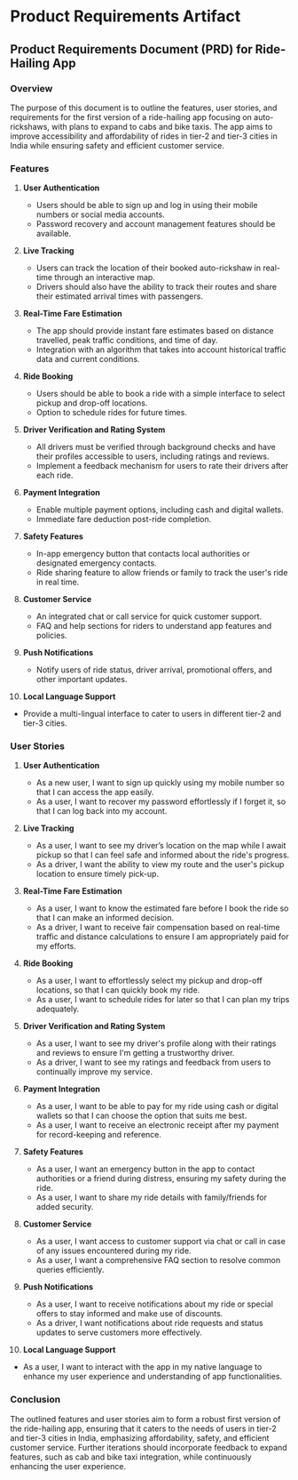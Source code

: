 # Product Requirements Artifact

## Product Requirements Document (PRD) for Ride-Hailing App

### Overview
The purpose of this document is to outline the features, user stories, and requirements for the first version of a ride-hailing app focusing on auto-rickshaws, with plans to expand to cabs and bike taxis. The app aims to improve accessibility and affordability of rides in tier-2 and tier-3 cities in India while ensuring safety and efficient customer service.

### Features

1. **User Authentication**
   - Users should be able to sign up and log in using their mobile numbers or social media accounts.
   - Password recovery and account management features should be available.

2. **Live Tracking**
   - Users can track the location of their booked auto-rickshaw in real-time through an interactive map.
   - Drivers should also have the ability to track their routes and share their estimated arrival times with passengers.

3. **Real-Time Fare Estimation**
   - The app should provide instant fare estimates based on distance travelled, peak traffic conditions, and time of day.
   - Integration with an algorithm that takes into account historical traffic data and current conditions.

4. **Ride Booking**
   - Users should be able to book a ride with a simple interface to select pickup and drop-off locations.
   - Option to schedule rides for future times.

5. **Driver Verification and Rating System**
   - All drivers must be verified through background checks and have their profiles accessible to users, including ratings and reviews.
   - Implement a feedback mechanism for users to rate their drivers after each ride. 

6. **Payment Integration**
   - Enable multiple payment options, including cash and digital wallets.
   - Immediate fare deduction post-ride completion.

7. **Safety Features**
   - In-app emergency button that contacts local authorities or designated emergency contacts.
   - Ride sharing feature to allow friends or family to track the user's ride in real time.

8. **Customer Service**
   - An integrated chat or call service for quick customer support.
   - FAQ and help sections for riders to understand app features and policies.

9. **Push Notifications**
   - Notify users of ride status, driver arrival, promotional offers, and other important updates.

10. **Local Language Support**
   - Provide a multi-lingual interface to cater to users in different tier-2 and tier-3 cities.

### User Stories

1. **User Authentication**
   - As a new user, I want to sign up quickly using my mobile number so that I can access the app easily.
   - As a user, I want to recover my password effortlessly if I forget it, so that I can log back into my account.

2. **Live Tracking**
   - As a user, I want to see my driver’s location on the map while I await pickup so that I can feel safe and informed about the ride's progress.
   - As a driver, I want the ability to view my route and the user's pickup location to ensure timely pick-up.

3. **Real-Time Fare Estimation**
   - As a user, I want to know the estimated fare before I book the ride so that I can make an informed decision.
   - As a driver, I want to receive fair compensation based on real-time traffic and distance calculations to ensure I am appropriately paid for my efforts.

4. **Ride Booking**
   - As a user, I want to effortlessly select my pickup and drop-off locations, so that I can quickly book my ride.
   - As a user, I want to schedule rides for later so that I can plan my trips adequately.

5. **Driver Verification and Rating System**
   - As a user, I want to see my driver's profile along with their ratings and reviews to ensure I'm getting a trustworthy driver.
   - As a driver, I want to see my ratings and feedback from users to continually improve my service.

6. **Payment Integration**
   - As a user, I want to be able to pay for my ride using cash or digital wallets so that I can choose the option that suits me best.
   - As a user, I want to receive an electronic receipt after my payment for record-keeping and reference.

7. **Safety Features**
   - As a user, I want an emergency button in the app to contact authorities or a friend during distress, ensuring my safety during the ride.
   - As a user, I want to share my ride details with family/friends for added security.

8. **Customer Service**
   - As a user, I want access to customer support via chat or call in case of any issues encountered during my ride.
   - As a user, I want a comprehensive FAQ section to resolve common queries efficiently.

9. **Push Notifications**
   - As a user, I want to receive notifications about my ride or special offers to stay informed and make use of discounts.
   - As a driver, I want notifications about ride requests and status updates to serve customers more effectively.

10. **Local Language Support**
   - As a user, I want to interact with the app in my native language to enhance my user experience and understanding of app functionalities.

### Conclusion
The outlined features and user stories aim to form a robust first version of the ride-hailing app, ensuring that it caters to the needs of users in tier-2 and tier-3 cities in India, emphasizing affordability, safety, and efficient customer service. Further iterations should incorporate feedback to expand features, such as cab and bike taxi integration, while continuously enhancing the user experience.